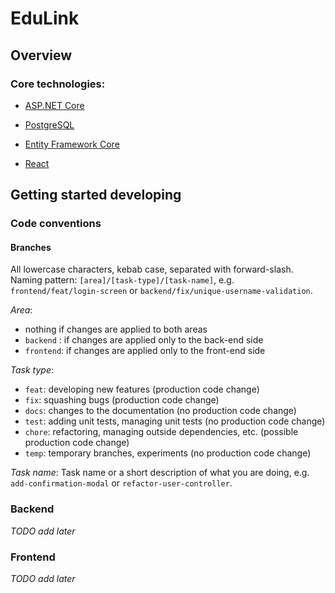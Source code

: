 # EduLink

## Overview

### Core technologies:

- [ASP.NET Core](https://learn.microsoft.com/en-us/aspnet/core/introduction-to-aspnet-core?view=aspnetcore-7.0)

- [PostgreSQL](https://www.postgresql.org/)

- [Entity Framework Core](https://learn.microsoft.com/en-us/ef/)

- [React](https://react.dev/)

## Getting started developing

### Code conventions

#### Branches

All lowercase characters, kebab case, separated with forward-slash.  
Naming pattern: `[area]/[task-type]/[task-name]`, e.g. `frontend/feat/login-screen` or `backend/fix/unique-username-validation`.

*Area*:
- nothing if changes are applied to both areas
- `backend` : if changes are applied only to the back-end side
- `frontend`: if changes are applied only to the front-end side

*Task type*:

- `feat`: developing new features (production code change)
- `fix`: squashing bugs (production code change)
- `docs`: changes to the documentation (no production code change)
- `test`: adding unit tests, managing unit tests (no production code change)
- `chore`: refactoring, managing outside dependencies, etc. (possible production code change)
- `temp`: temporary branches, experiments (no production code change)

*Task name*: Task name or a short description of what you are doing, e.g. `add-confirmation-modal` or `refactor-user-controller`.

### Backend

*TODO add later*

### Frontend

*TODO add later*
